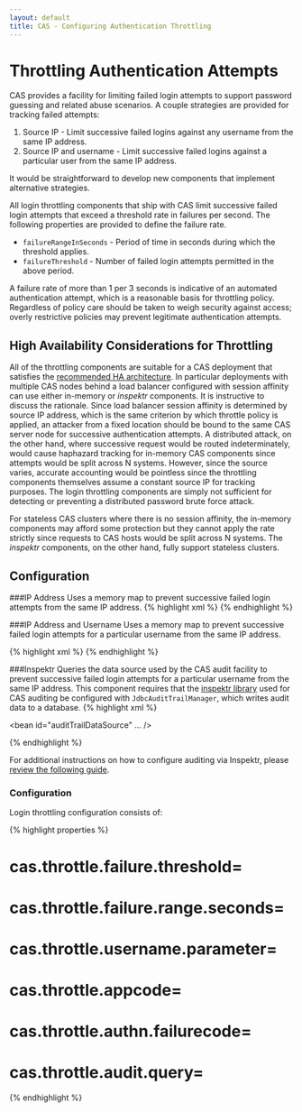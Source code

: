 ```yaml
---
layout: default
title: CAS - Configuring Authentication Throttling
---
```


# Throttling Authentication Attempts
CAS provides a facility for limiting failed login attempts to support password guessing and related abuse scenarios.
A couple strategies are provided for tracking failed attempts:

1. Source IP - Limit successive failed logins against any username from the same IP address.
2. Source IP and username - Limit successive failed logins against a particular user from the same IP address.

It would be straightforward to develop new components that implement alternative strategies.

All login throttling components that ship with CAS limit successive failed login attempts that exceed a threshold
rate in failures per second. The following properties are provided to define the failure rate.

* `failureRangeInSeconds` - Period of time in seconds during which the threshold applies.
* `failureThreshold` - Number of failed login attempts permitted in the above period.

A failure rate of more than 1 per 3 seconds is indicative of an automated authentication attempt, which is a
reasonable basis for throttling policy. Regardless of policy care should be taken to weigh security against access;
overly restrictive policies may prevent legitimate authentication attempts.


## High Availability Considerations for Throttling

All of the throttling components are suitable for a CAS deployment that satisfies the
[recommended HA architecture](../planning/High-Availability-Guide.html). In particular deployments with multiple CAS
nodes behind a load balancer configured with session affinity can use either in-memory or _inspektr_ components. It is
instructive to discuss the rationale. Since load balancer session affinity is determined by source IP address, which
is the same criterion by which throttle policy is applied, an attacker from a fixed location should be bound to the
same CAS server node for successive authentication attempts. A distributed attack, on the other hand, where successive
request would be routed indeterminately, would cause haphazard tracking for in-memory CAS components since attempts
would be split across N systems. However, since the source varies, accurate accounting would be pointless since the
throttling components themselves assume a constant source IP for tracking purposes. The login throttling components
are simply not sufficient for detecting or preventing a distributed password brute force attack.

For stateless CAS clusters where there is no session affinity, the in-memory components may afford some protection but
they cannot apply the rate strictly since requests to CAS hosts would be split across N systems.
The _inspektr_ components, on the other hand, fully support stateless clusters.


## Configuration

###IP Address
Uses a memory map to prevent successive failed login attempts from the same IP address.
{% highlight xml %}
<alias name="inMemoryIpAddressThrottle" alias="authenticationThrottle" />
{% endhighlight %}


###IP Address and Username
Uses a memory map to prevent successive failed login attempts for a particular username from the same IP address.

{% highlight xml %}
<alias name="inMemoryIpAddressUsernameThrottle" alias="authenticationThrottle" />
{% endhighlight %}

###Inspektr
Queries the data source used by the CAS audit facility to prevent successive failed login attempts for a particular
username from the same IP address. This component requires that the
[inspektr library](https://github.com/Jasig/inspektr) used for CAS auditing be configured with
`JdbcAuditTrailManager`, which writes audit data to a database.
{% highlight xml %}

<alias name="inspektrIpAddressUsernameThrottle" alias="authenticationThrottle" />

<bean id="auditTrailDataSource" ... />

<bean id="auditTrailManager"
      class="org.jasig.inspektr.audit.support.JdbcAuditTrailManager"
      c:transactionTemplate-ref="inspektrTransactionTemplate"
      p:dataSource-ref="auditTrailDataSource" />
{% endhighlight %}

For additional instructions on how to configure auditing via Inspektr,
please [review the following guide](Logging.html).

### Configuration
Login throttling configuration consists of:

{% highlight properties %}
# cas.throttle.failure.threshold=
# cas.throttle.failure.range.seconds=
# cas.throttle.username.parameter=
# cas.throttle.appcode=
# cas.throttle.authn.failurecode=
# cas.throttle.audit.query=
{% endhighlight %}
